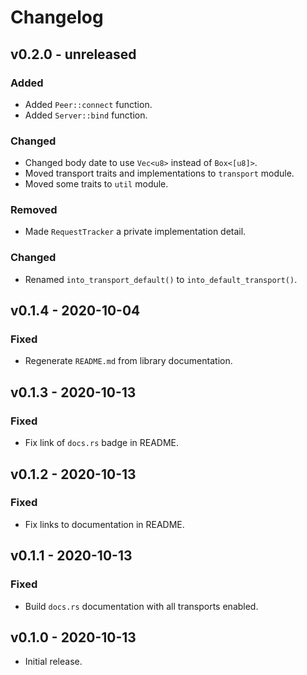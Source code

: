 # Changelog

## v0.2.0 - unreleased
### Added
- Added `Peer::connect` function.
- Added `Server::bind` function.

### Changed
- Changed body date to use `Vec<u8>` instead of `Box<[u8]>`.
- Moved transport traits and implementations to `transport` module.
- Moved some traits to `util` module.

### Removed
- Made `RequestTracker` a private implementation detail.

### Changed
- Renamed `into_transport_default()` to `into_default_transport()`.

## v0.1.4 - 2020-10-04
### Fixed
- Regenerate `README.md` from library documentation.

## v0.1.3 - 2020-10-13
### Fixed
- Fix link of `docs.rs` badge in README.

## v0.1.2 - 2020-10-13
### Fixed
- Fix links to documentation in README.

## v0.1.1 - 2020-10-13
### Fixed
- Build `docs.rs` documentation with all transports enabled.

## v0.1.0 - 2020-10-13
- Initial release.
